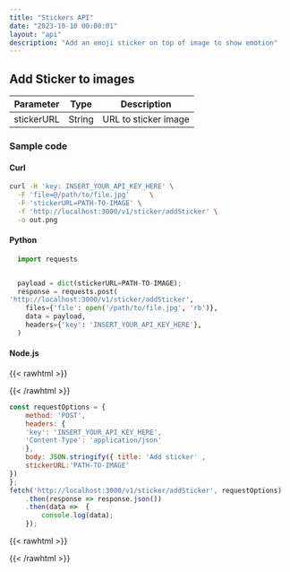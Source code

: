 ```yaml
---
title: "Stickers API"
date: "2023-10-10 00:00:01"
layout: "api"
description: "Add an emoji sticker on top of image to show emotion"
---
```



## Add Sticker to images

| Parameter | Type | Description |
|-----------|------|-------------|
| stickerURL      | String | URL to sticker image |


### Sample code

#### Curl

```bash
curl -H 'key: INSERT_YOUR_API_KEY_HERE' \
  -F 'file=@/path/to/file.jpg'     \
  -F 'stickerURL=PATH-TO-IMAGE' \
  -f 'http://localhost:3000/v1/sticker/addSticker' \
  -o out.png

```

#### Python

```python
  import requests


  payload = dict(stickerURL=PATH-TO-IMAGE);
  response = requests.post(
'http://localhost:3000/v1/sticker/addSticker',
    files={'file': open('/path/to/file.jpg', 'rb')},
    data = payload,
    headers={'key': 'INSERT_YOUR_API_KEY_HERE'},
  )
```

#### Node.js

{{< rawhtml >}}
 <div class='editable' onClick="this.contentEditable='true';">
{{< /rawhtml >}}

```node.js
const requestOptions = {
    method: 'POST',
    headers: {
    'key': 'INSERT_YOUR_API_KEY_HERE',
    'Content-Type': 'application/json'
    },
    body: JSON.stringify({ title: 'Add sticker' ,
    stickerURL:'PATH-TO-IMAGE' 
})
};
fetch('http://localhost:3000/v1/sticker/addSticker', requestOptions)
    .then(response => response.json())
    .then(data =>  {
		console.log(data);
    }); 
```

{{< rawhtml >}}
 </div>
{{< /rawhtml >}}



